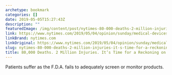 ```yaml
---
archetype: bookmark
categories: []
date: 2019-05-05T15:27:43Z
description: ""
featuredImage: /img/content/post/nytimes-80-000-deaths-2-million-injuries-it-s-time-for-a-reckoning-on-medical-devices.jpg
link: https://www.nytimes.com/2019/05/04/opinion/sunday/medical-devices.html?emc=edit_th_190505&nl=todaysheadlines&nlid=239949420505
linkBrand: nytimes.com
linkOriginal: https://www.nytimes.com/2019/05/04/opinion/sunday/medical-devices.html?emc=edit_th_190505&nl=todaysheadlines&nlid=239949420505
slug: nytimes-80-000-deaths-2-million-injuries-it-s-time-for-a-reckoning-on-medical-devices
title: 80,000 Deaths. 2 Million Injuries. It’s Time for a Reckoning on Medical Devices
---
```

Patients suffer as the F.D.A. fails to adequately screen or monitor products.